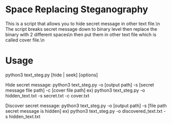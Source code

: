 # Space Replacing Steganography
This is a script that allows you to hide secret message in other text file.\n
The script breaks secret message down to binary level then replace the binary with 2 different spaces\n
then put them in other text file which is called cover file.\n

# Usage
python3 text_steg.py [hide | seek] [options]

Hide secret message:
python3 text_steg.py -o [output path] -s [secret message file path] -c [cover file path]
ex) python3 text_steg.py -o hidden_text.txt -s secret.txt -c cover.txt

Discover secret message:
python3 text_steg.py -o [output path] -s [file path secret message is hidden]
ex) python3 text_steg.py -o discovered_text.txt -s hidden_text.txt
